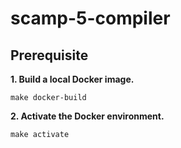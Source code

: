 # scamp-5-compiler

## Prerequisite

**1. Build a local Docker image.**

```shell
make docker-build
```

**2. Activate the Docker environment.**

```shell
make activate
```

